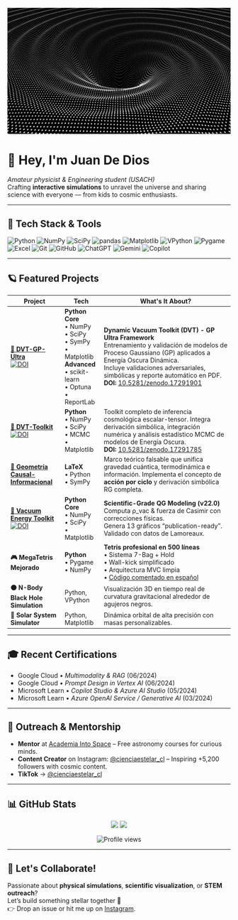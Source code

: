<p align="center">
  <img src="agujeronegro.gif" width="650" alt="Black-hole simulation banner">
</p>

# 👋 Hey, I'm Juan De Dios  
_Amateur physicist & Engineering student (USACH)_  
Crafting **interactive simulations** to unravel the universe and sharing science with everyone — from kids to cosmic enthusiasts.

---

## 🚀 Tech Stack & Tools
![Python](https://img.shields.io/badge/-Python-3776AB?logo=python&logoColor=white)
![NumPy](https://img.shields.io/badge/-NumPy-013243?logo=numpy&logoColor=white)
![SciPy](https://img.shields.io/badge/-SciPy-8CAAE6?logo=scipy&logoColor=white)
![pandas](https://img.shields.io/badge/-pandas-150458?logo=pandas&logoColor=white)
![Matplotlib](https://img.shields.io/badge/-Matplotlib-11557c?logo=plotly&logoColor=white)
![VPython](https://img.shields.io/badge/-VPython-red)
![Pygame](https://img.shields.io/badge/-Pygame-008080?logo=python&logoColor=white)
![Excel](https://img.shields.io/badge/-Excel-217346?logo=microsoft-excel&logoColor=white)
![Git](https://img.shields.io/badge/-Git-F05032?logo=git&logoColor=white)
![GitHub](https://img.shields.io/badge/-GitHub-181717?logo=github&logoColor=white)
![ChatGPT](https://img.shields.io/badge/-ChatGPT-10A37F?logo=openai&logoColor=white)
![Gemini](https://img.shields.io/badge/-Gemini-4285F4?logo=googlecloud&logoColor=white)
![Copilot](https://img.shields.io/badge/-Copilot-512BD4?logo=microsoft&logoColor=white)

---

## 🪐 Featured Projects

| Project | Tech | What's It About? |
|---------|------|------------------|
| **[🌌 DVT-GP-Ultra](https://github.com/CienciaEstelar/DVT-GP-Ultra)**<br>[![DOI](https://zenodo.org/badge/DOI/10.5281/zenodo.17291901.svg)](https://doi.org/10.5281/zenodo.17291901) | **Python Core**<br>• NumPy<br>• SciPy<br>• SymPy<br>• Matplotlib<br>**Advanced**<br>• scikit-learn<br>• Optuna<br>• ReportLab | **Dynamic Vacuum Toolkit (DVT) - GP Ultra Framework**<br>Entrenamiento y validación de modelos de Proceso Gaussiano (GP) aplicados a Energía Oscura Dinámica.<br>Incluye validaciones adversariales, simbólicas y reporte automático en PDF.<br>**DOI:** [10.5281/zenodo.17291901](https://doi.org/10.5281/zenodo.17291901) |
| **[🧠 DVT-Toolkit](https://github.com/CienciaEstelar/DVT-toolkit)**<br>[![DOI](https://zenodo.org/badge/DOI/10.5281/zenodo.17291785.svg)](https://doi.org/10.5281/zenodo.17291785) | **Python**<br>• NumPy<br>• SciPy<br>• MCMC<br>• Matplotlib | Toolkit completo de inferencia cosmológica escalar-tensor. Integra derivación simbólica, integración numérica y análisis estadístico MCMC de modelos de Energía Oscura.<br>**DOI:** [10.5281/zenodo.17291785](https://doi.org/10.5281/zenodo.17291785) |
| **[🔷 Geometría Causal-Informacional](https://github.com/CienciaEstelar/Geometria_Causal_Informacional)** | **LaTeX**<br>• Python<br>• SymPy | Marco teórico falsable que unifica gravedad cuántica, termodinámica e información. Implementa el concepto de **acción por ciclo** y derivación simbólica RG completa. |
| **[🔬 Vacuum Energy Toolkit](https://github.com/CienciaEstelar/vacuum-energy-calculator)**<br>[![DOI](https://zenodo.org/badge/DOI/10.5281/zenodo.15905543.svg)](https://doi.org/10.5281/zenodo.15905543) | **Python Core**<br>• NumPy<br>• SciPy<br>• Matplotlib | **Scientific-Grade QG Modeling (v22.0)**<br>Computa ρ_vac & fuerza de Casimir con correcciones físicas.<br>Genera 13 gráficos “publication-ready”. Validado con datos de Lamoreaux. |
| **🎮 MegaTetris Mejorado** | **Python**<br>• Pygame<br>• NumPy | **Tetris profesional en 500 líneas**<br>• Sistema 7-Bag + Hold<br>• Wall-kick simplificado<br>• Arquitectura MVC limpia<br>• [Código comentado en español](https://github.com/CienciaEstelar/Tetris/blob/main/MegaTetris.py) |
| **⚫ N-Body Black Hole Simulation** | Python, VPython | Visualización 3D en tiempo real de curvatura gravitacional alrededor de agujeros negros. |
| **🌌 Solar System Simulator** | Python, Matplotlib | Dinámica orbital de alta precisión con masas personalizables. |

---

## 🎓 Recent Certifications
- Google Cloud • _Multimodality & RAG_ (06/2024)  
- Google Cloud • _Prompt Design in Vertex AI_ (06/2024)  
- Microsoft Learn • _Copilot Studio & Azure AI Studio_ (05/2024)  
- Microsoft Learn • _Azure OpenAI Service / Generative AI_ (03/2024)  

---

## 🌠 Outreach & Mentorship
- **Mentor** at [Academia Into Space](https://academiaintospace.wixsite.com/academia-into-space) – Free astronomy courses for curious minds.  
- **Content Creator** on Instagram: [@cienciaestelar_cl](https://instagram.com/cienciaestelar_cl) – Inspiring +5,200 followers with cosmic content.  
- **TikTok** → [@cienciaestelar_cl](https://www.tiktok.com/@cienciaestelar_cl)

---

## 📊 GitHub Stats
<p align="center">
  <img src="https://github-readme-stats.vercel.app/api?username=CienciaEstelar&show_icons=true&theme=radical" height="165">
  <img src="https://github-readme-stats.vercel.app/api/top-langs/?username=CienciaEstelar&layout=compact&theme=radical" height="165">
</p>
<p align="center">
  <img src="https://komarev.com/ghpvc/?username=CienciaEstelar&color=blue" alt="Profile views" />
</p>

---

## 🤝 Let's Collaborate!
Passionate about **physical simulations**, **scientific visualization**, or **STEM outreach**?  
Let’s build something stellar together 🌠  
👉 Drop an issue or hit me up on [Instagram](https://www.instagram.com/cienciaestelar_cl).
